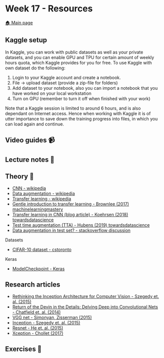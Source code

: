 # Week 17 - Resources

[:house: Main page](https://github.com/kokchun/Deep-learning-AI21)

## Kaggle setup
In Kaggle, you can work with public datasets as well as your private datasets, and you can enable GPU and TPU for certain amount of weekly hours quota, which Kaggle provides for you for free. To use Kaggle with own dataset do the following:

1. Login to your Kaggle account and create a notebook. 
2. File -> upload dataset (provide a zip-file for folders)
3. Add dataset to your notebook, also you can import a notebook that you have worked on your local workstation 
4. Turn on GPU (remember to turn it off when finished with your work)

Note that a Kaggle session is limited to around 6 hours, and is also dependant on Internet access. Hence when working with Kaggle it is of utter importance to save down the training progress into files, in which you can load again and continue.

## Video guides :video_camera:


## Lecture notes :book:


## Theory :book:
- [CNN - wikipedia](https://en.wikipedia.org/wiki/Convolutional_neural_network)
- [Data augmentation - wikipedia](https://en.wikipedia.org/wiki/Data_augmentation)
- [Transfer learning - wikipedia](https://en.wikipedia.org/wiki/Transfer_learning)
- [Gentle introduction to transfer learning - Brownlee (2017) machinelearningmastery](https://machinelearningmastery.com/transfer-learning-for-deep-learning/)
- [Transfer learning in CNN (blog article) - Koehrsen (2018) towardsdatascience](https://towardsdatascience.com/transfer-learning-with-convolutional-neural-networks-in-pytorch-dd09190245ce)
- [Test time augmentation (TTA) - Hubens (2019) towardsdatascience](https://towardsdatascience.com/test-time-augmentation-tta-and-how-to-perform-it-with-keras-4ac19b67fb4d)
- [Data augmentation in test set? - stackoverflow discussion](https://stackoverflow.com/questions/48029542/data-augmentation-in-test-validation-set)

Datasets
- [CIFAR-10 dataset - cstoronto](https://www.cs.toronto.edu/~kriz/cifar.html)

Keras 
- [ModelCheckpoint - Keras](https://keras.io/api/callbacks/model_checkpoint/)

## Research articles 
- [Rethinking the Inception Architecture for Computer Vision - Szegedy et. al. (2015)](https://arxiv.org/pdf/1512.00567.pdf)
- [Return of the Devin in the Details: Delving Deep into Convolutional Nets - Chatfield et. al. (2014)](https://arxiv.org/pdf/1405.3531.pdf)
- [VGG net - Simonyan, Zisserman (2015)](https://arxiv.org/pdf/1409.1556v6.pdf)
- [Inception - Szegedy et. al. (2015)](https://www.cv-foundation.org/openaccess/content_cvpr_2015/papers/Szegedy_Going_Deeper_With_2015_CVPR_paper.pdf)
- [Resnet - He et. al. (2015)](https://arxiv.org/pdf/1512.03385.pdf)
- [Xception - Chollet (2017)](https://arxiv.org/pdf/1610.02357.pdf)

## Exercises :running:

